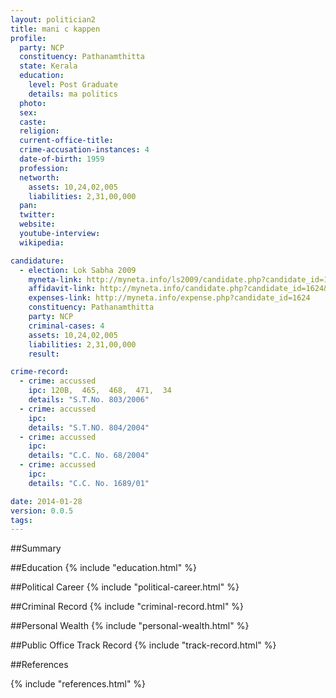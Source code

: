 ```yaml
---
layout: politician2
title: mani c kappen
profile: 
  party: NCP
  constituency: Pathanamthitta
  state: Kerala
  education: 
    level: Post Graduate
    details: ma politics
  photo: 
  sex: 
  caste: 
  religion: 
  current-office-title: 
  crime-accusation-instances: 4
  date-of-birth: 1959
  profession: 
  networth: 
    assets: 10,24,02,005
    liabilities: 2,31,00,000
  pan: 
  twitter: 
  website: 
  youtube-interview: 
  wikipedia: 

candidature: 
  - election: Lok Sabha 2009
    myneta-link: http://myneta.info/ls2009/candidate.php?candidate_id=1624
    affidavit-link: http://myneta.info/candidate.php?candidate_id=1624&scan=original
    expenses-link: http://myneta.info/expense.php?candidate_id=1624
    constituency: Pathanamthitta 
    party: NCP
    criminal-cases: 4
    assets: 10,24,02,005
    liabilities: 2,31,00,000
    result:  

crime-record: 
  - crime: accussed
    ipc: 120B,  465,  468,  471,  34
    details: "S.T.No. 803/2006" 
  - crime: accussed
    ipc: 
    details: "S.T.NO. 804/2004" 
  - crime: accussed
    ipc: 
    details: "C.C. No. 68/2004" 
  - crime: accussed
    ipc: 
    details: "C.C. No. 1689/01" 

date: 2014-01-28
version: 0.0.5
tags: 
---
```

##Summary


##Education
{% include "education.html" %}


##Political Career
{% include "political-career.html" %}


##Criminal Record
{% include "criminal-record.html" %}


##Personal Wealth
{% include "personal-wealth.html" %}


##Public Office Track Record
{% include "track-record.html" %}


##References


{% include "references.html" %}